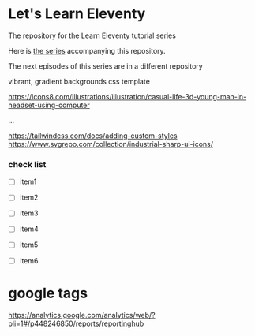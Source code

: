 # Let's Learn Eleventy

The repository for the Learn Eleventy tutorial series

Here is [the series](https://dev.to/psypher1/series/18202) accompanying this repository.

The next episodes of this series are in a different repository

vibrant, gradient backgrounds css template

https://icons8.com/illustrations/illustration/casual-life-3d-young-man-in-headset-using-computer


<div class="bg-[url('/what_a_rush.png')]">
...
</div>

https://tailwindcss.com/docs/adding-custom-styles
https://www.svgrepo.com/collection/industrial-sharp-ui-icons/


### check list

- [ ] item1
- [ ] item2
- [ ] item3
- [ ] item4
- [ ] item5
- [ ] item6


# google tags
https://analytics.google.com/analytics/web/?pli=1#/p448246850/reports/reportinghub



